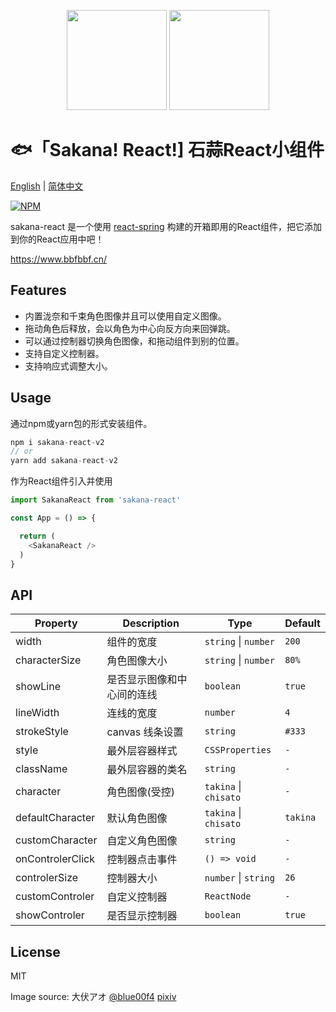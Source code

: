 <p align="center">
<img src="https://raw.githubusercontent.com/boiboif/sakana-react/main/src/assets/img/chisato.png" height="160px">
<img src="https://raw.githubusercontent.com/boiboif/sakana-react/main/src/assets/img/takina.png" height="160px">
</p>

# 🐟「Sakana! React!] 石蒜React小组件

[English](https://github.com/boiboif/sakana-react/blob/main/README.md) | [简体中文](https://github.com/boiboif/sakana-react/blob/main/README.zh.md)

[![NPM](https://img.shields.io/npm/v/sakana-react)](https://www.npmjs.com/package/sakana-react)

sakana-react 是一个使用 [react-spring](https://react-spring.io/) 构建的开箱即用的React组件，把它添加到你的React应用中吧！

<https://www.bbfbbf.cn/>

## Features

- 内置泷奈和千束角色图像并且可以使用自定义图像。
- 拖动角色后释放，会以角色为中心向反方向来回弹跳。
- 可以通过控制器切换角色图像，和拖动组件到别的位置。
- 支持自定义控制器。
- 支持响应式调整大小。

## Usage
通过npm或yarn包的形式安装组件。
```ts
npm i sakana-react-v2
// or
yarn add sakana-react-v2
```
作为React组件引入并使用
```ts
import SakanaReact from 'sakana-react'

const App = () => {

  return (
    <SakanaReact />
  )
}
```

## API

| Property         | Description                   | Type                       | Default  |
| -----------      | ---------------------------   | -------------------------  | ------- |
| width            | 组件的宽度        | `string` \| `number`       |  `200`      |
| characterSize    | 角色图像大小        | `string` \| `number`       | `80%` |
| showLine         | 是否显示图像和中心间的连线 | `boolean`  | `true` |
| lineWidth        | 连线的宽度             | `number`      | `4` |
| strokeStyle      | canvas 线条设置        | `string`      | `#333` |
| style            | 最外层容器样式  | `CSSProperties` | `-` |
| className        | 最外层容器的类名  | `string`        | `-` |
| character        | 角色图像(受控) | `takina` \| `chisato`     | `-` |
| defaultCharacter | 默认角色图像  | `takina` \| `chisato`     | `takina` |
| customCharacter  | 自定义角色图像   | `string`     | `-` |
| onControlerClick | 控制器点击事件    | `() => void`  | `-` |
| controlerSize    | 控制器大小             | `number` \| `string`  | `26` |
| customControler  | 自定义控制器              | `ReactNode`  | `-` |
| showControler    | 是否显示控制器               | `boolean`  | `true` |

## License
MIT

Image source: 大伏アオ [@blue00f4](https://twitter.com/blue00f4) [pixiv](https://pixiv.me/aoiroblue1340)
